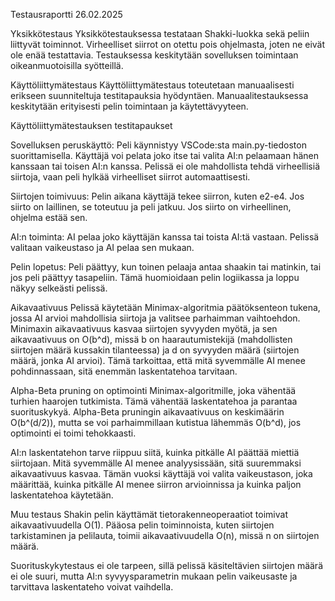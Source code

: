 Testausraportti
26.02.2025

Yksikkötestaus
Yksikkötestauksessa testataan Shakki-luokka sekä peliin liittyvät toiminnot. Virheelliset siirrot on otettu pois ohjelmasta, joten ne eivät ole enää testattavia. Testauksessa keskitytään sovelluksen toimintaan oikeanmuotoisilla syötteillä.

Käyttöliittymätestaus
Käyttöliittymätestaus toteutetaan manuaalisesti erikseen suunniteltuja testitapauksia hyödyntäen. Manuaalitestauksessa keskitytään erityisesti pelin toimintaan ja käytettävyyteen.

Käyttöliittymätestauksen testitapaukset

Sovelluksen peruskäyttö:
Peli käynnistyy VSCode:sta main.py-tiedoston suorittamisella. Käyttäjä voi pelata joko itse tai valita AI:n pelaamaan hänen kanssaan tai toisen AI:n kanssa. Pelissä ei ole mahdollista tehdä virheellisiä siirtoja, vaan peli hylkää virheelliset siirrot automaattisesti.

Siirtojen toimivuus:
Pelin aikana käyttäjä tekee siirron, kuten e2-e4. Jos siirto on laillinen, se toteutuu ja peli jatkuu. Jos siirto on virheellinen, ohjelma estää sen.

AI:n toiminta:
AI pelaa joko käyttäjän kanssa tai toista AI:tä vastaan. Pelissä valitaan vaikeustaso ja AI pelaa sen mukaan.

Pelin lopetus:
Peli päättyy, kun toinen pelaaja antaa shaakin tai matinkin, tai jos peli päättyy tasapeliin. Tämä huomioidaan pelin logiikassa ja loppu näkyy selkeästi pelissä.

Aikavaativuus
Pelissä käytetään Minimax-algoritmia päätöksenteon tukena, jossa AI arvioi mahdollisia siirtoja ja valitsee parhaimman vaihtoehdon. Minimaxin aikavaativuus kasvaa siirtojen syvyyden myötä, ja sen aikavaativuus on O(b^d), missä b on haarautumistekijä (mahdollisten siirtojen määrä kussakin tilanteessa) ja d on syvyyden määrä (siirtojen määrä, jonka AI arvioi). Tämä tarkoittaa, että mitä syvemmälle AI menee pohdinnassaan, sitä enemmän laskentatehoa tarvitaan.

Alpha-Beta pruning on optimointi Minimax-algoritmille, joka vähentää turhien haarojen tutkimista. Tämä vähentää laskentatehoa ja parantaa suorituskykyä. Alpha-Beta pruningin aikavaativuus on keskimäärin O(b^(d/2)), mutta se voi parhaimmillaan kutistua lähemmäs O(b^d), jos optimointi ei toimi tehokkaasti.

AI:n laskentatehon tarve riippuu siitä, kuinka pitkälle AI päättää miettiä siirtojaan. Mitä syvemmälle AI menee analyysissään, sitä suuremmaksi aikavaativuus kasvaa. Tämän vuoksi käyttäjä voi valita vaikeustason, joka määrittää, kuinka pitkälle AI menee siirron arvioinnissa ja kuinka paljon laskentatehoa käytetään.

Muu testaus
Shakin pelin käyttämät tietorakenneoperaatiot toimivat aikavaativuudella O(1). Pääosa pelin toiminnoista, kuten siirtojen tarkistaminen ja pelilauta, toimii aikavaativuudella O(n), missä n on siirtojen määrä.

Suorituskykytestaus ei ole tarpeen, sillä pelissä käsiteltävien siirtojen määrä ei ole suuri, mutta AI:n syvyysparametrin mukaan pelin vaikeusaste ja tarvittava laskentateho voivat vaihdella.